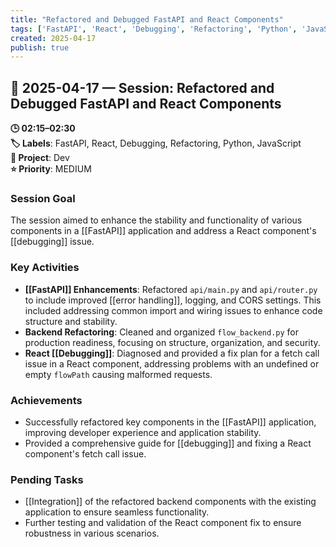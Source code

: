 ```yaml
---
title: "Refactored and Debugged FastAPI and React Components"
tags: ['FastAPI', 'React', 'Debugging', 'Refactoring', 'Python', 'JavaScript']
created: 2025-04-17
publish: true
---
```


## 📅 2025-04-17 — Session: Refactored and Debugged FastAPI and React Components

**🕒 02:15–02:30**  
**🏷️ Labels**: FastAPI, React, Debugging, Refactoring, Python, JavaScript  
**📂 Project**: Dev  
**⭐ Priority**: MEDIUM  


### Session Goal
The session aimed to enhance the stability and functionality of various components in a [[FastAPI]] application and address a React component's [[debugging]] issue.

### Key Activities
- **[[FastAPI]] Enhancements**: Refactored `api/main.py` and `api/router.py` to include improved [[error handling]], logging, and CORS settings. This included addressing common import and wiring issues to enhance code structure and stability.
- **Backend Refactoring**: Cleaned and organized `flow_backend.py` for production readiness, focusing on structure, organization, and security.
- **React [[Debugging]]**: Diagnosed and provided a fix plan for a fetch call issue in a React component, addressing problems with an undefined or empty `flowPath` causing malformed requests.

### Achievements
- Successfully refactored key components in the [[FastAPI]] application, improving developer experience and application stability.
- Provided a comprehensive guide for [[debugging]] and fixing a React component's fetch call issue.

### Pending Tasks
- [[Integration]] of the refactored backend components with the existing application to ensure seamless functionality.
- Further testing and validation of the React component fix to ensure robustness in various scenarios.
